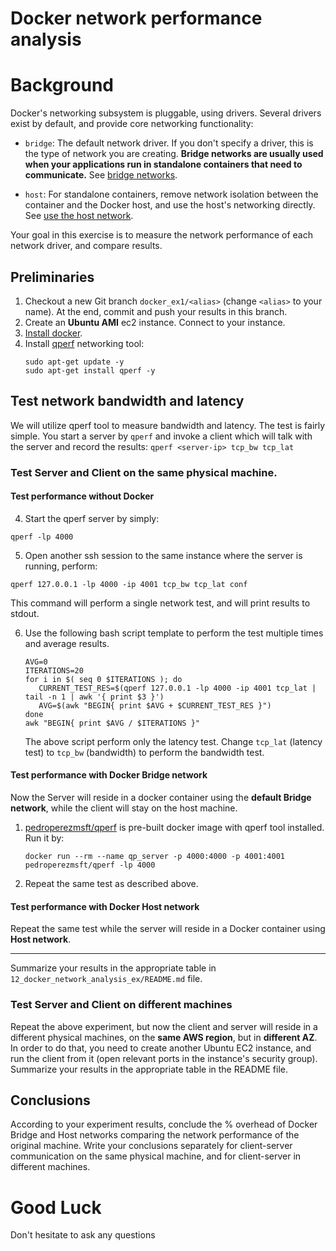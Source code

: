 # Docker network performance analysis

# Background

Docker's networking subsystem is pluggable, using drivers. Several drivers
exist by default, and provide core networking functionality:

- `bridge`: The default network driver. If you don't specify a driver, this is
  the type of network you are creating. **Bridge networks are usually used when
  your applications run in standalone containers that need to communicate.** See
  [bridge networks](https://docs.docker.com/network/bridge/).

- `host`: For standalone containers, remove network isolation between the
  container and the Docker host, and use the host's networking directly. See
  [use the host network](https://docs.docker.com/network/host/).

Your goal in this exercise is to measure the network performance of each network driver, and compare results.

## Preliminaries

1. Checkout a new Git branch `docker_ex1/<alias>` (change `<alias>` to your name). At the end, commit and push your results in this branch.
2. Create an **Ubuntu AMI** ec2 instance. Connect to your instance.
3. [Install docker](https://docs.docker.com/engine/install/ubuntu/).
4. Install [qperf](https://linux.die.net/man/1/qperf) networking tool:
   ```shell
   sudo apt-get update -y 
   sudo apt-get install qperf -y 
   ```

## Test network bandwidth and latency 

We will utilize qperf tool to measure bandwidth and latency. The test is fairly simple. You start
a server by `qperf` and invoke a client which will talk with the server and record the results: `qperf <server-ip> tcp_bw tcp_lat`

### Test Server and Client on the same physical machine. 

#### Test performance without Docker

4. Start the qperf server by simply: 
```shell
qperf -lp 4000
````
5. Open another ssh session to the same instance where the server is running, perform:
```shell
qperf 127.0.0.1 -lp 4000 -ip 4001 tcp_bw tcp_lat conf
```
This command will perform a single network test, and will print results to stdout. 

6. Use the following bash script template to perform the test multiple times and average results.
   ```shell
   AVG=0
   ITERATIONS=20
   for i in $( seq 0 $ITERATIONS ); do 
      CURRENT_TEST_RES=$(qperf 127.0.0.1 -lp 4000 -ip 4001 tcp_lat | tail -n 1 | awk '{ print $3 }')
      AVG=$(awk "BEGIN{ print $AVG + $CURRENT_TEST_RES }")
   done
   awk "BEGIN{ print $AVG / $ITERATIONS }"
   ```
   The above script perform only the latency test. Change `tcp_lat` (latency test) to `tcp_bw` (bandwidth) to perform the bandwidth test.


#### Test performance with Docker Bridge network

Now the Server will reside in a docker container using the **default Bridge network**, while the client will stay on the host machine. 

1. [pedroperezmsft/qperf](https://hub.docker.com/r/pedroperezmsft/qperf/) is pre-built docker image with qperf tool installed. Run it by:
   ```shell
   docker run --rm --name qp_server -p 4000:4000 -p 4001:4001 pedroperezmsft/qperf -lp 4000
   ```
2. Repeat the same test as described above. 

#### Test performance with Docker Host network

Repeat the same test while the server will reside in a Docker container using **Host network**.

---

Summarize your results in the appropriate table in `12_docker_network_analysis_ex/README.md` file.

### Test Server and Client on different machines

Repeat the above experiment, but now the client and server will reside in a different physical machines, on the **same AWS region**, but in **different AZ**. In order to do that, you need to create another Ubuntu EC2 instance, and run the client from it (open relevant ports in the instance's security group).
Summarize your results in the appropriate table in the README file. 


## Conclusions

According to your experiment results, conclude the % overhead of Docker Bridge and Host networks comparing the network performance of the original machine. 
Write your conclusions separately for client-server communication on the same physical machine, and for client-server in different machines. 



# Good Luck

Don't hesitate to ask any questions